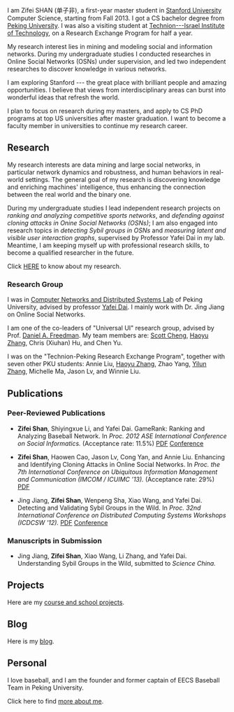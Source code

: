 I am Zifei SHAN (单子非), a first-year master student in [Stanford University](http://www.stanford.edu/) Computer Science, starting from Fall 2013. I got a CS bachelor degree from [Peking University](http://www.pku.edu.cn). I was also a visiting student at [Technion---Israel Institute of Technology](http://www.technion.ac.il/en), on a Research Exchange Program for half a year.
<!-- 
I am Zifei SHAN (单子非), a senior undergraduate in [Computer Science](http://http://eecs.pku.edu.cn/) department of [Peking University](http://www.pku.edu.cn). I was also a visiting student at [Technion---Israel Institute of Technology](http://www.technion.ac.il/en), on a Research Exchange Program. -->

My research interest lies in mining and modeling social and information networks. During my undergraduate studies I conducted researches in Online Social Networks (OSNs) under supervision, and led two independent researches to discover knowledge in various networks. 

<!-- 
I will attend [Stanford University](http://www.stanford.edu/) as a full master student in Computer Science (MSCS), starting from Fall 2013. 
 -->

I am exploring Stanford --- the great place with brilliant people and amazing opportunities. I believe that views from interdisciplinary areas can burst into wonderful ideas that refresh the world.

I plan to focus on research during my masters, and apply to CS PhD programs at top US universities after master graduation. I want to become a faculty member in universities to continue my research career.


Research
----

My research interests are data mining and large social networks, 
in particular network dynamics and robustness, and human behaviors in real-world settings.
The general goal of my research is discovering knowledge and enriching machines' intelligence, thus enhancing the connection between the real world and the binary one.

During my undergraduate studies I lead independent research projects on
*ranking and analyzing competitive sports networks*, and <!-- dynamics -->
*defending against cloning attacks in Onine Social Networks (OSNs)*; <!-- robustness -->
I am also engaged into research topics in
*detecting Sybil groups in OSNs* <!-- robustness, dynamics -->
and *measuring latent and visible user interaction graphs*, <!-- human behaviors -->
supervised by Professor Yafei Dai in my lab.
Meantime, I am keeping myself up with professional research skills, to become a qualified researcher in the future.

Click [HERE]({{ref:research/}}) to know about my research.

### Research Group

I was in [Computer Networks and Distributed Systems Lab](http://net.pku.edu.cn/p2p/doku.php) of Peking University, advised by professor [Yafei Dai](http://cn.linkedin.com/pub/yafei-dai/9/291/b1). I mainly work with Dr. Jing Jiang on Online Social Networks.

I am one of the co-leaders of "Universal UI" research group, advised by Prof. [Daniel A. Freedman](http://www.danielfreedman.org). My team members are: [Scott Cheng](http://www.scottcheng.com), [Haoyu Zhang](http://www.haoyuzhang.org), Chris (Xiuhan) Hu, and Chen Yu.

I was on the "Technion-Peking Research Exchange Program", together with seven other PKU students: Annie Liu, [Haoyu Zhang](http://www.haoyuzhang.org), Zhao Yang, [Yilun Zhang](http://www.yilunzhang.com), Michelle Ma, Jason Lv, and Winnie Liu. 


Publications
----

### Peer-Reviewed Publications
 
* **Zifei Shan**, Shiyingxue Li, and Yafei Dai.
  GameRank: Ranking and Analyzing Baseball Network.
  In
  *Proc. 2012 ASE International Conference on Social Informatics.* (Acceptance rate: 11.5%)
  [PDF]({{ref:files/gamerank_zifeishan.pdf}})
  [Conference](http://asesite.org/conferences/socialinformatics/2012/)


* **Zifei Shan**, Haowen Cao, Jason Lv, Cong Yan, and Annie Liu.
  Enhancing and Identifying Cloning Attacks in Online Social Networks.
  In 
  *Proc. the 7th International Conference on Ubiquitous Information Management and Communication (IMCOM / ICUIMC ’13).* (Acceptance rate: 29%)
  [PDF](http://delivery.acm.org/10.1145/2450000/2448615/a59-shan.pdf?ip=162.105.91.67&acc=ACTIVE%20SERVICE&CFID=304062296&CFTOKEN=69551978&__acm__=1364440771_3b01294c1ce3b4a4160d30d888aa3796)

* Jing Jiang, **Zifei Shan**, Wenpeng Sha, Xiao Wang, and Yafei Dai.
  Detecting and Validating Sybil Groups in the Wild.
  In 
  *Proc. 32nd International Conference on Distributed Computing Systems Workshops (ICDCSW '12).*
  [PDF](http://ieeexplore.ieee.org/stamp/stamp.jsp?tp=&arnumber=6258146)
  [Conference](http://www.icuimc.org/)

### Manuscripts in Submission

* Jing Jiang, **Zifei Shan**, Xiao Wang, Li Zhang, and Yafei Dai.
  Understanding Sybil Groups in the Wild,
  submitted to 
  *Science China.*


Projects
----
Here are my [course and school projects]({{ref:projects/}}).

Blog
----
Here is my [blog]({{ref:blog/}}).


Personal
----

I love baseball, and I am the founder and former captain of EECS Baseball Team in Peking University. 

Click here to find [more about me]({{ref:about/}}).

<!-- Contact Me
----
* Email: shanzifei@[pea-key-you] DOT edu DOT cn
* Address: 
  - 9-52-8, Canada Village
  - Technion City, Haifa 32000, Israel
* Tel: +972-054-597-[nign too eight nign]
* Follow me on [Renren](http://www.renren.com/258061142), [Weibo](http://www.weibo.com/u/1676198360), [Twitter](https://twitter.com/shanzifei), or [Facebook](https://www.facebook.com/zifei.shan).
 -->
<!-- * [link to a page]({{ref: page.html}}) -->

<!-- ![image]({{ref:images/img.jpg}}) -->

<!-- <p><img class="thumb" title="Lorem ipsum dolor sit amet, consectetuer adipiscing elit." src="{{ref:images/someimage.jpg}}" /></p> -->
